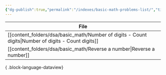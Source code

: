 ```yaml
---
{"dg-publish":true,"permalink":"/indexes/basic-math-problems-list/","title":"Basic Math Problems List","dgEnableSearch":true,"updated":"2025-06-02T15:34:32.834+05:30"}
---
```


| File                                                                                                   |
| ------------------------------------------------------------------------------------------------------ |
| [[content_folders/dsa/basic_math/Number of digits - Count digits\|Number of digits - Count digits]] |
| [[content_folders/dsa/basic_math/Reverse a number\|Reverse a number]]                               |

{ .block-language-dataview}
